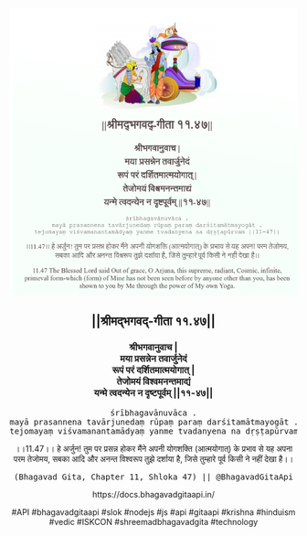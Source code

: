 <img src="../../asset/BG_11_47.png"/>
<center><h2>||श्रीमद्‍भगवद्‍-गीता ११.४७||</h2>
<h3>श्रीभगवानुवाच |<br/>मया प्रसन्नेन तवार्जुनेदं<br/>रूपं परं दर्शितमात्मयोगात् |<br/>तेजोमयं विश्वमनन्तमाद्यं<br/>यन्मे त्वदन्येन न दृष्टपूर्वम् ||११-४७||</h3>
<pre>śrībhagavānuvāca .<br/>mayā prasannena tavārjunedaṃ rūpaṃ paraṃ darśitamātmayogāt .<br/>tejomayaṃ viśvamanantamādyaṃ yanme tvadanyena na dṛṣṭapūrvam ||11-47||</pre>
<p>।।11.47।। हे अर्जुन! तुम पर प्रसन्न होकर मैंने अपनी योगशक्ति (आत्मयोगात्) के प्रभाव से यह अपना परम तेजोमय, सबका आदि और अनन्त विश्वरूप तुझे दर्शाया है, जिसे तुम्हारे पूर्व किसी ने नहीं देखा है।।</p>
<pre>(Bhagavad Gita, Chapter 11, Shloka 47) || @BhagavadGitaApi</pre><p>https://docs.bhagavadgitaapi.in/</p><p>#API #bhagavadgitaapi #slok #nodejs #js #api #gitaapi #krishna #hinduism #vedic #ISKCON #shreemadbhagavadgita #technology</p></center>